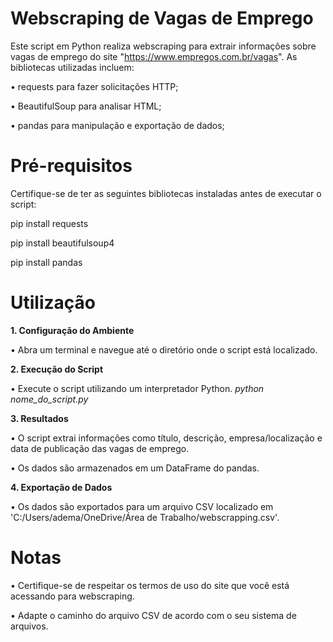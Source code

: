 # Webscraping de Vagas de Emprego # 

Este script em Python realiza webscraping para extrair informações sobre vagas de emprego do site "https://www.empregos.com.br/vagas". As bibliotecas utilizadas incluem:

• requests para fazer solicitações HTTP;

• BeautifulSoup para analisar HTML;
 
• pandas para manipulação e exportação de dados;

# Pré-requisitos #

Certifique-se de ter as seguintes bibliotecas instaladas antes de executar o script:

pip install requests

pip install beautifulsoup4

pip install pandas

# Utilização #

**1. Configuração do Ambiente**

• Abra um terminal e navegue até o diretório onde o script está localizado.

**2. Execução do Script**

• Execute o script utilizando um interpretador Python.
_python nome_do_script.py_

**3. Resultados**

• O script extrai informações como título, descrição, empresa/localização e data de publicação das vagas de emprego.

• Os dados são armazenados em um DataFrame do pandas.

**4. Exportação de Dados**

• Os dados são exportados para um arquivo CSV localizado em 'C:/Users/adema/OneDrive/Área de Trabalho/webscrapping.csv'.

# Notas #

• Certifique-se de respeitar os termos de uso do site que você está acessando para webscraping.

• Adapte o caminho do arquivo CSV de acordo com o seu sistema de arquivos.



